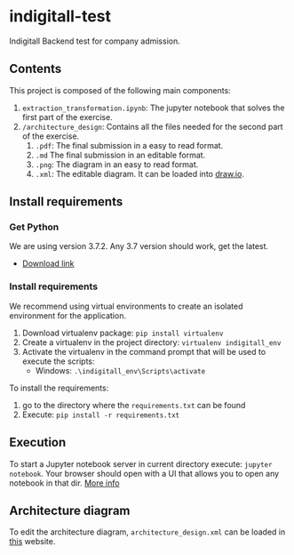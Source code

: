 # indigitall-test

Indigitall Backend test for company admission. 

## Contents

This project is composed of the following main components:

1. `extraction_transformation.ipynb`: The jupyter notebook that solves the first part of the exercise.
2. `/architecture_design`: Contains all the files needed for the second part of the exercise.
   1. `.pdf`: The final submission in a easy to read format.
   2. `.md` The final submission in an editable format.
   3. `.png`: The diagram in an easy to read format.
   4. `.xml`: The editable diagram. It can be loaded into [draw.io](https://draw.io).

## Install requirements

### Get Python

We are using version 3.7.2. Any 3.7 version should work, get the latest.

- [Download link](https://www.python.org/downloads/)

### Install requirements

We recommend using virtual environments to create an isolated environment for the application.

1. Download virtualenv package: `pip install virtualenv`
2. Create a virtualenv in the project directory: `virtualenv indigitall_env`
3. Activate the virtualenv in the command prompt that will be used to execute the scripts:
   - Windows: `.\indigitall_env\Scripts\activate`

To install the requirements:

1. go to the directory where the `requirements.txt` can be found
2. Execute: `pip install -r requirements.txt`

## Execution

To start a Jupyter notebook server  in current directory execute:  `jupyter notebook`. Your browser should open with a UI that allows you to open any notebook in that dir. [More info](https://jupyter-notebook-beginner-guide.readthedocs.io/en/latest/execute.html)

## Architecture diagram

To edit the architecture diagram, `architecture_design.xml` can be loaded in [this](draw.io) website.